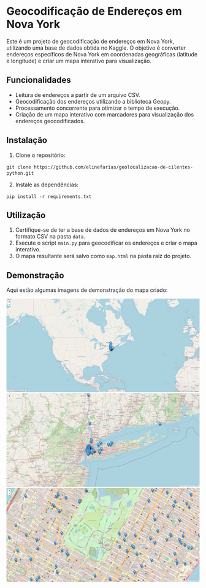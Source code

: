 # Geocodificação de Endereços em Nova York

Este é um projeto de geocodificação de endereços em Nova York, utilizando uma base de dados obtida no Kaggle. O objetivo é converter endereços específicos de Nova York em coordenadas geográficas (latitude e longitude) e criar um mapa interativo para visualização.

## Funcionalidades

- Leitura de endereços a partir de um arquivo CSV.
- Geocodificação dos endereços utilizando a biblioteca Geopy.
- Processamento concorrente para otimizar o tempo de execução.
- Criação de um mapa interativo com marcadores para visualização dos endereços geocodificados.

## Instalação

1. Clone o repositório:

```
git clone https://github.com/elinefarias/geolocalizacao-de-cilentes-python.git
```

2. Instale as dependências:

```
pip install -r requirements.txt
```

## Utilização

1. Certifique-se de ter a base de dados de endereços em Nova York no formato CSV na pasta `data`.
2. Execute o script `main.py` para geocodificar os endereços e criar o mapa interativo.
3. O mapa resultante será salvo como `map.html` na pasta raiz do projeto.

## Demonstração

Aqui estão algumas imagens de demonstração do mapa criado:

![Mapa 1](assets/foto1.png)
![Mapa 2](assets/foto2.png)
![Mapa 3](assets/foto3.png)





